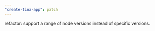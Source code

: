 ```yaml
---
"create-tina-app": patch
---
```


refactor: support a range of node versions instead of specific versions.

